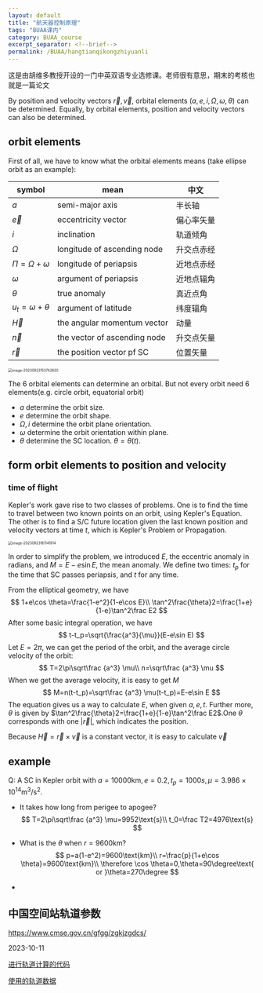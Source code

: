 ```yaml
---
layout: default
title: "航天器控制原理"
tags: "BUAA课内"
category: BUAA_course
excerpt_separator: <!--brief-->
permalink: /BUAA/hangtianqikongzhiyuanli
---
```

这是由胡维多教授开设的一门中英双语专业选修课。老师很有意思，期末的考核也就是一篇论文
<!--brief-->

By position and velocity vectors $\vec r,\vec v$, orbital elements ($a,e,i,\Omega,\omega,\theta$) can be determined. Equally, by orbital elements, position and velocity vectors can also be determined.

## orbit elements 

First of all, we have to know what the orbital elements means (take ellipse orbit as an example):

| symbol              | mean                         | 中文       |
| ------------------- | ---------------------------- | ---------- |
| $a$                 | semi-major axis              | 半长轴     |
| $\vec e$            | eccentricity vector          | 偏心率矢量 |
| $i$                 | inclination                  | 轨道倾角   |
| $\Omega$            | longitude of ascending node  | 升交点赤经 |
| $\Pi=\Omega+\omega$ | longitude of periapsis       | 近地点赤经 |
| $\omega$            | argument of periapsis        | 近地点辐角 |
| $\theta$            | true anomaly                 | 真近点角   |
| $u_t=\omega+\theta$ | argument of latitude         | 纬度辐角   |
| $\vec H$            | the angular momentum vector  | 动量       |
| $\vec n$            | the vector of ascending node | 升交点矢量 |
| $\vec r$            | the position vector pf SC    | 位置矢量   |

<img src="{{site.url}}/images/the-control-of-space-craft/image-20230923153742620.png" alt="image-20230923153742620" style="zoom:50%;" />

The 6 orbital elements can determine an orbital. But not every orbit need 6 elements(e.g. circle orbit, equatorial orbit)

- $a$ determine the orbit size.
- $e$ determine the orbit shape.
- $\Omega, i$ determine the orbit plane orientation.
- $\omega$ determine the orbit orientation within plane.
- $\theta$ determine the SC location. $\theta= \theta(t)$.

## form orbit elements to position and velocity

### time of flight 

Kepler's work gave rise to two classes of problems. One is to find the time to travel between
two known points on an orbit, using Kepler's Equation. The other is to find a S/C future
location given the last known position and velocity vectors at time $t$, which is Kepler's
Problem or Propagation.

<img src="{{site.url}}/images/the-control-of-space-craft/image-20230923161141914.png" alt="image-20230923161141914" style="zoom:50%;" />

In order to simplify the problem, we introduced $E$, the eccentric anomaly in radians, and $M=E-e\sin E$, the mean anomaly. We define two times: $t_p$ for the time that SC passes periapsis, and $t$ for any time.

From the elliptical geometry, we have 
$$
1+e\cos \theta=\frac{1-e^2}{1-e\cos E}\\
\tan^2\frac{\theta}2=\frac{1+e}{1-e}\tan^2\frac E2
$$
After some basic integral operation, we have
$$
t-t_p=\sqrt{\frac{a^3}{\mu}}(E-e\sin E)
$$
Let $E=2\pi$, we can get the period of the orbit, and the average circle velocity of the orbit:
$$
T=2\pi\sqrt\frac {a^3} \mu\\
n=\sqrt\frac {a^3} \mu
$$
When we get the average velocity, it is easy to get $M$
$$
M=n(t-t_p)=\sqrt\frac {a^3} \mu(t-t_p)=E-e\sin E
$$
The equation gives us a way to calculate $E$, when given $a, e,t$. Further more, $\theta$ is given by $\tan^2\frac{\theta}2=\frac{1+e}{1-e}\tan^2\frac E2$.One  $\theta$  corresponds with one $|\vec r|$, which indicates the position. 

Because $\vec H=\vec r\times \vec v$ is a constant vector, it is easy to calculate $\vec v$

## example

Q: A SC in Kepler orbit with $a=10000\text{km}, e=0.2,t_p=1000s,\mu=3.986\times10^{14}\text{m}^3/\text{s}^2$. 

- It takes how long from perigee to apogee?
  $$
  T=2\pi\sqrt\frac {a^3} \mu=9952\text{s}\\
  t_0=\frac T2=4976\text{s}
  $$

- What is the $\theta$ when $r=9600\text{km}$?
  $$
  p=a(1-e^2)=9600\text{km}\\
  r=\frac{p}{1+e\cos \theta}=9600\text{km}\\
  \therefore \cos \theta=0,\theta=90\degree\text{ or }\theta=270\degree
  $$

- 

## 中国空间站轨道参数

https://www.cmse.gov.cn/gfgg/zgkjzgdcs/

2023-10-11

[进行轨道计算的代码]({{site.url}}/code/the-control-of-space-craft/orbit.py)

[使用的轨道数据]({{site.url}}/code/the-control-of-space-craft/orbit_elements.csv)